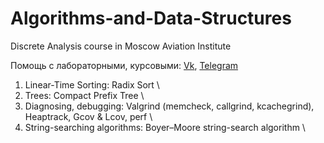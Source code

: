 # Algorithms-and-Data-Structures
Discrete Analysis course in Moscow Aviation Institute

Помощь с лабораторными, курсовыми: [Vk](https://vk.com/id551766246), [Telegram](https://t.me/Iamtheplague)

1. Linear-Time Sorting: Radix Sort \
2. Trees: Сompact Prefix Tree \
3. Diagnosing, debugging: Valgrind (memcheck, callgrind, kcachegrind), Heaptrack, Gcov & Lcov, perf \
4. String-searching algorithms: Boyer–Moore string-search algorithm \
